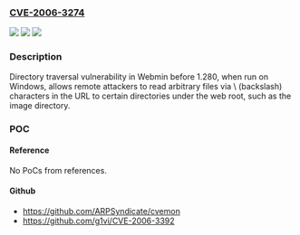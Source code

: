 ### [CVE-2006-3274](https://cve.mitre.org/cgi-bin/cvename.cgi?name=CVE-2006-3274)
![](https://img.shields.io/static/v1?label=Product&message=n%2Fa&color=blue)
![](https://img.shields.io/static/v1?label=Version&message=n%2Fa&color=blue)
![](https://img.shields.io/static/v1?label=Vulnerability&message=n%2Fa&color=brighgreen)

### Description

Directory traversal vulnerability in Webmin before 1.280, when run on Windows, allows remote attackers to read arbitrary files via \ (backslash) characters in the URL to certain directories under the web root, such as the image directory.

### POC

#### Reference
No PoCs from references.

#### Github
- https://github.com/ARPSyndicate/cvemon
- https://github.com/g1vi/CVE-2006-3392


